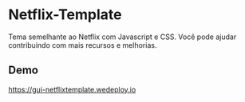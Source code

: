 # Netflix-Template
Tema semelhante ao Netflix com Javascript e CSS. Você pode ajudar contribuindo com mais recursos e melhorias.

## Demo
https://gui-netflixtemplate.wedeploy.io
